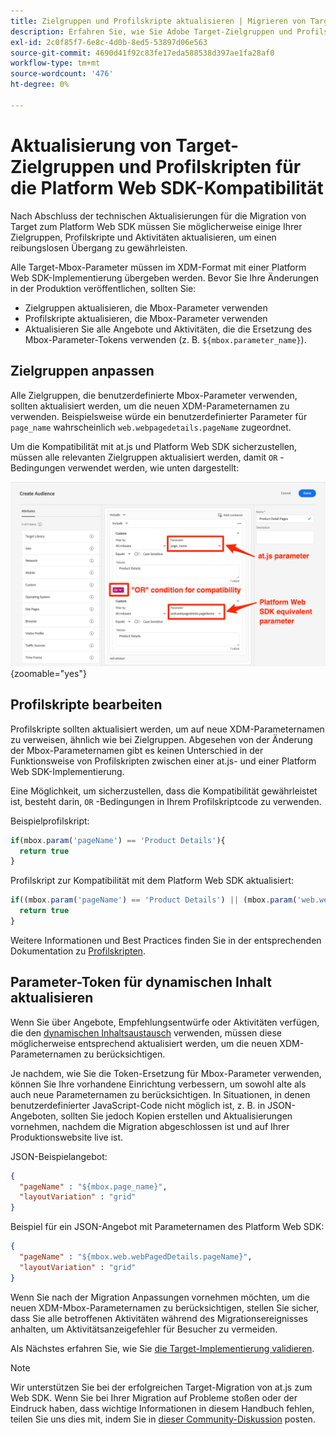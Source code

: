 ```yaml
---
title: Zielgruppen und Profilskripte aktualisieren | Migrieren von Target von at.js 2.x zum Web SDK
description: Erfahren Sie, wie Sie Adobe Target-Zielgruppen und Profilskripte aktualisieren können, um die Kompatibilität mit dem Experience Platform Web SDK zu gewährleisten.
exl-id: 2c0f85f7-6e8c-4d0b-8ed5-53897d06e563
source-git-commit: 4690d41f92c83fe17eda588538d397ae1fa28af0
workflow-type: tm+mt
source-wordcount: '476'
ht-degree: 0%

---
```


# Aktualisierung von Target-Zielgruppen und Profilskripten für die Platform Web SDK-Kompatibilität

Nach Abschluss der technischen Aktualisierungen für die Migration von Target zum Platform Web SDK müssen Sie möglicherweise einige Ihrer Zielgruppen, Profilskripte und Aktivitäten aktualisieren, um einen reibungslosen Übergang zu gewährleisten.

Alle Target-Mbox-Parameter müssen im XDM-Format mit einer Platform Web SDK-Implementierung übergeben werden. Bevor Sie Ihre Änderungen in der Produktion veröffentlichen, sollten Sie:

* Zielgruppen aktualisieren, die Mbox-Parameter verwenden
* Profilskripte aktualisieren, die Mbox-Parameter verwenden
* Aktualisieren Sie alle Angebote und Aktivitäten, die die Ersetzung des Mbox-Parameter-Tokens verwenden (z. B. `${mbox.parameter_name}`).

## Zielgruppen anpassen

Alle Zielgruppen, die benutzerdefinierte Mbox-Parameter verwenden, sollten aktualisiert werden, um die neuen XDM-Parameternamen zu verwenden. Beispielsweise würde ein benutzerdefinierter Parameter für `page_name` wahrscheinlich `web.webpagedetails.pageName` zugeordnet.

Um die Kompatibilität mit at.js und Platform Web SDK sicherzustellen, müssen alle relevanten Zielgruppen aktualisiert werden, damit `OR` -Bedingungen verwendet werden, wie unten dargestellt:

![Anzeigen der Aktualisierung einer Target-Zielgruppe für die Platform Web SDK-Kompatibilität](assets/target-audience-update.png){zoomable="yes"}

## Profilskripte bearbeiten

Profilskripte sollten aktualisiert werden, um auf neue XDM-Parameternamen zu verweisen, ähnlich wie bei Zielgruppen. Abgesehen von der Änderung der Mbox-Parameternamen gibt es keinen Unterschied in der Funktionsweise von Profilskripten zwischen einer at.js- und einer Platform Web SDK-Implementierung.

Eine Möglichkeit, um sicherzustellen, dass die Kompatibilität gewährleistet ist, besteht darin, `OR` -Bedingungen in Ihrem Profilskriptcode zu verwenden.

Beispielprofilskript:

```Javascript
if(mbox.param('pageName') == 'Product Details'){
  return true
}
```

Profilskript zur Kompatibilität mit dem Platform Web SDK aktualisiert:

```Javascript
if((mbox.param('pageName') == 'Product Details') || (mbox.param('web.webPageDetails.pageName') =='Product Details')){
  return true
}
```

Weitere Informationen und Best Practices finden Sie in der entsprechenden Dokumentation zu [Profilskripten](https://experienceleague.adobe.com/docs/target/using/audiences/visitor-profiles/profile-parameters.html).

## Parameter-Token für dynamischen Inhalt aktualisieren

Wenn Sie über Angebote, Empfehlungsentwürfe oder Aktivitäten verfügen, die den [dynamischen Inhaltsaustausch](https://experienceleague.adobe.com/docs/target/using/experiences/offers/passing-profile-attributes-to-the-html-offer.html) verwenden, müssen diese möglicherweise entsprechend aktualisiert werden, um die neuen XDM-Parameternamen zu berücksichtigen.

Je nachdem, wie Sie die Token-Ersetzung für Mbox-Parameter verwenden, können Sie Ihre vorhandene Einrichtung verbessern, um sowohl alte als auch neue Parameternamen zu berücksichtigen. In Situationen, in denen benutzerdefinierter JavaScript-Code nicht möglich ist, z. B. in JSON-Angeboten, sollten Sie jedoch Kopien erstellen und Aktualisierungen vornehmen, nachdem die Migration abgeschlossen ist und auf Ihrer Produktionswebsite live ist.

JSON-Beispielangebot:

```JSON
{
  "pageName" : "${mbox.page_name}",
  "layoutVariation" : "grid"
}
```

Beispiel für ein JSON-Angebot mit Parameternamen des Platform Web SDK:

```JSON
{
  "pageName" : "${mbox.web.webPagedDetails.pageName}",
  "layoutVariation" : "grid"
}
```

Wenn Sie nach der Migration Anpassungen vornehmen möchten, um die neuen XDM-Mbox-Parameternamen zu berücksichtigen, stellen Sie sicher, dass Sie alle betroffenen Aktivitäten während des Migrationsereignisses anhalten, um Aktivitätsanzeigefehler für Besucher zu vermeiden.

Als Nächstes erfahren Sie, wie Sie [die Target-Implementierung validieren](validate.md).

>[!NOTE]
>
>Wir unterstützen Sie bei der erfolgreichen Target-Migration von at.js zum Web SDK. Wenn Sie bei Ihrer Migration auf Probleme stoßen oder der Eindruck haben, dass wichtige Informationen in diesem Handbuch fehlen, teilen Sie uns dies mit, indem Sie in [dieser Community-Diskussion](https://experienceleaguecommunities.adobe.com/t5/adobe-experience-platform-data/tutorial-discussion-migrate-target-from-at-js-to-web-sdk/m-p/575587#M463) posten.
